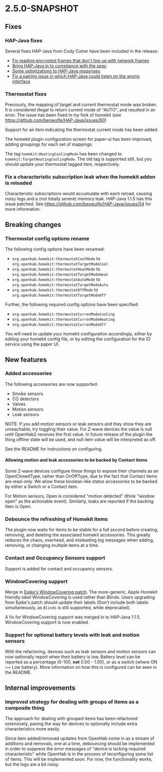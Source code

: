 # 2.5.0-SNAPSHOT

## Fixes

### HAP-Java fixes

Several fixes HAP-Java from Cody Cutrer have been included in the release:

* [Fix reading encrypted frames that don't line up with network frames](https://github.com/beowulfe/HAP-Java/pull/64)
* [Bring HAP-Java in to compliance with the spec](https://github.com/beowulfe/HAP-Java/pull/65)
* [Some optimizations to HAP-Java responses](https://github.com/beowulfe/HAP-Java/pull/65)
* [Fix a pairing issue in which HAP-Java could listen on the wrong interface](https://github.com/beowulfe/HAP-Java/pull/67)

### Thermostat fixes

Previously, the mapping of target and current thermostat mode was broken. It is considered illegal to return current mode of "AUTO", and resulted in an error. The issue has been fixed in my fork of homekit (see https://github.com/beowulfe/HAP-Java/issues/60)

Support for an item indicating the thermostat current mode has been added.

The homekit plugin configuration screen for paper-ui has been improved, adding groupings for each set of mappings.

The tag `homekit:HeatingCoolingMode` has been changed to `homekit:TargetHeatingCoolingMode`. The old tag is supported still, but you should update your thermostat tagged item, respectively.

### Fix a characteristic subscription leak when the homekit addon is reloaded

Characteristic subscriptions would accumulate with each reload, causing noisy logs and a (not totally severe) memory leak. HAP-Java 1.1.5 has this issue patched. See https://github.com/beowulfe/HAP-Java/issues/54 for more information.

## Breaking changes

### Thermostat config options rename

The following config options have been renamed:

* `org.openhab.homekit:thermostatCoolMode` to `org.openhab.homekit:thermostatTargetModeCool`
* `org.openhab.homekit:thermostatHeatMode` to `org.openhab.homekit:thermostatTargetModeHeat`
* `org.openhab.homekit:thermostatAutoMode` to `org.openhab.homekit:thermostatTargetModeAuto`
* `org.openhab.homekit:thermostatOffMode` to `org.openhab.homekit:thermostatTargetModeOff`

Further, the following required config options have been specified:

* `org.openhab.homekit:thermostatCurrenModeCooling`
* `org.openhab.homekit:thermostatCurrenModeHeating`
* `org.openhab.homekit:thermostatCurrenModeOff`


You will need to update your homekit configuration accordingly, either by editing your homekit config file, or by editing the configuration for the IO service using the paper UI.

## New features

### Added accessories

The following accessories are now supported:

* Smoke sensors
* CO detectors
* Valves
* Motion sensors
* Leak sensors

NOTE: If you add motion sensors or leak sensors and they show they are unreachable, try toggling their value. For Z-wave devices the value is null until OpenHab2 receives the first value. In future release of the plugin the thing offline state will be used, and null item value will be interpreted as off.

See the README for instructions on configuring.

#### Allowing motion and leak accessories to be backed by Contact items

Some Z-wave devices configure these things to expose their channels as an OpenClosedType, rather than OnOffType, due to the fact that Contact items are read-only. We allow these boolean-like status accessories to be backed by either a Switch or a Contact item.

For Motion sensors, Open is considered "motion detected" (think "window open" as the actionable event). Similarly, leaks are reported if the backing Item is Open.

### Debounce the refreshing of Homekit items

The plugin now waits for items to be stable for a full second before creating, removing, and deleting the associated homekit accessories. This greatly reduces the chaos, overhead, and misleading log messages when adding, removing, or changing multiple items at a time.

### Contact and Occupancy Sensors support

Support is added for contact and occupancy sensors.

### WindowCovering support

Merge in [Epike's WindowCovering patch](https://github.com/epike/openhab2-addons/commit/8a9ca1b2d22f8a8b589dd9e3106ba618471511ab). The more-generic, Apple Homekit friendly label WindowCovering is used rather than Blinds. Users upgrading from Epike's patch should update their labels (Don't include both labels simultaneously, as `Blinds` is still supported, while deprecated).

A fix for WindowCovering support was merged in to HAP-Java 1.1.5. WindowCovering support is now enabled.

### Support for optional battery levels with leak and motion sensors

With the refactoring, devices such as leak sensors and motion sensors can now optionally report when their battery is low. Battery level can be reported as a percentage (0-100, **not** 0.00 - 1.00), or as a switch (where ON == Low battery). More information on how this is configured can be seen in the README.


## Internal improvements

### Improved strategy for dealing with groups of items as a composite thing

The approach for dealing with grouped items has been refactored extensively, paving the way for devices to optionally include extra characteristics more easily.

Since item added/removed updates from OpenHab come in as a stream of additions and removals, one at a time, debouncing should be implemented in order to suppress the error messages of "device is lacking required characteristic" while OpenHab is in the process of reconfiguring some list of items. This will be implemented soon. For now, the functionality works, but the logs are a bit noisy.
